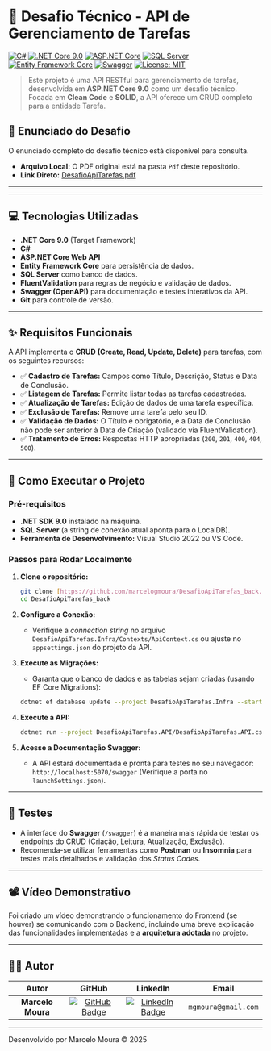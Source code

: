 # 🚀 Desafio Técnico - API de Gerenciamento de Tarefas

[![C#](https://img.shields.io/badge/C%23-239120?style=for-the-badge&logo=c-sharp&logoColor=white)](https://docs.microsoft.com/pt-br/dotnet/csharp/)
[![.NET Core 9.0](https://img.shields.io/badge/.NET_9.0-512BD4?style=for-the-badge&logo=dotnet&logoColor=white)](https://dotnet.microsoft.com/en-us/download/dotnet/9.0)
[![ASP.NET Core](https://img.shields.io/badge/ASP.NET_Core-512BD4?style=for-the-badge&logo=dot-net&logoColor=white)](https://dotnet.microsoft.com/pt-br/apps/aspnet)
[![SQL Server](https://img.shields.io/badge/SQL_Server-CC2927?style=for-the-badge&logo=microsoft-sql-server&logoColor=white)](https://www.microsoft.com/pt-br/sql-server)
[![Entity Framework Core](https://img.shields.io/badge/EF_Core-512BD4?style=for-the-badge&logo=dot-net&logoColor=white)](https://docs.microsoft.com/pt-br/ef/core/)
[![Swagger](https://img.shields.io/badge/Swagger/OpenAPI-85EA2D?style=for-the-badge&logo=swagger&logoColor=black)](https://swagger.io/)
[![License: MIT](https://img.shields.io/badge/License-MIT-yellow.svg)](https://opensource.org/licenses/MIT)

> Este projeto é uma API RESTful para gerenciamento de tarefas, desenvolvida em **ASP.NET Core 9.0** como um desafio técnico. Focada em **Clean Code** e **SOLID**, a API oferece um CRUD completo para a entidade Tarefa.

## 📄 Enunciado do Desafio

O enunciado completo do desafio técnico está disponível para consulta.

* **Arquivo Local:** O PDF original está na pasta `Pdf` deste repositório.
* **Link Direto:** [DesafioApiTarefas.pdf](https://github.com/marcelogmoura/DesafioApiTarefas_back/blob/main/Pdf/DesafioApiTarefas.pdf)

---

---

## 💻 Tecnologias Utilizadas

* **.NET Core 9.0** (Target Framework)
* **C#**
* **ASP.NET Core Web API**
* **Entity Framework Core** para persistência de dados.
* **SQL Server** como banco de dados.
* **FluentValidation** para regras de negócio e validação de dados.
* **Swagger (OpenAPI)** para documentação e testes interativos da API.
* **Git** para controle de versão.

---

## ✨ Requisitos Funcionais

A API implementa o **CRUD (Create, Read, Update, Delete)** para tarefas, com os seguintes recursos:

* ✅ **Cadastro de Tarefas:** Campos como Título, Descrição, Status e Data de Conclusão.
* ✅ **Listagem de Tarefas:** Permite listar todas as tarefas cadastradas.
* ✅ **Atualização de Tarefas:** Edição de dados de uma tarefa específica.
* ✅ **Exclusão de Tarefas:** Remove uma tarefa pelo seu ID.
* ✅ **Validação de Dados:** O Título é obrigatório, e a Data de Conclusão não pode ser anterior à Data de Criação (validado via FluentValidation).
* ✅ **Tratamento de Erros:** Respostas HTTP apropriadas (`200`, `201`, `400`, `404`, `500`).

---

## 🚀 Como Executar o Projeto

### Pré-requisitos

* **.NET SDK 9.0** instalado na máquina.
* **SQL Server** (a string de conexão atual aponta para o LocalDB).
* **Ferramenta de Desenvolvimento:** Visual Studio 2022 ou VS Code.

### Passos para Rodar Localmente

1.  **Clone o repositório:**
    ```bash
    git clone [https://github.com/marcelogmoura/DesafioApiTarefas_back.git](https://github.com/marcelogmoura/DesafioApiTarefas_back.git)
    cd DesafioApiTarefas_back
    ```

2.  **Configure a Conexão:**
    * Verifique a *connection string* no arquivo `DesafioApiTarefas.Infra/Contexts/ApiContext.cs` ou ajuste no `appsettings.json` do projeto da API.

3.  **Execute as Migrações:**
    * Garanta que o banco de dados e as tabelas sejam criadas (usando EF Core Migrations):
    ```bash
    dotnet ef database update --project DesafioApiTarefas.Infra --startup-project DesafioApiTarefas.API
    ```

4.  **Execute a API:**
    ```bash
    dotnet run --project DesafioApiTarefas.API/DesafioApiTarefas.API.csproj
    ```

5.  **Acesse a Documentação Swagger:**
    * A API estará documentada e pronta para testes no seu navegador:
    `http://localhost:5070/swagger` (Verifique a porta no `launchSettings.json`).

---

## 🧪 Testes

* A interface do **Swagger** (`/swagger`) é a maneira mais rápida de testar os endpoints do CRUD (Criação, Leitura, Atualização, Exclusão).
* Recomenda-se utilizar ferramentas como **Postman** ou **Insomnia** para testes mais detalhados e validação dos *Status Codes*.

---

## 📽 Vídeo Demonstrativo

Foi criado um vídeo demonstrando o funcionamento do Frontend (se houver) se comunicando com o Backend, incluindo uma breve explicação das funcionalidades implementadas e a **arquitetura adotada** no projeto.

---

## 🧑‍💻 Autor

| Autor | GitHub | LinkedIn | Email |
| :---: | :---: | :---: | :---: |
| **Marcelo Moura** | [![GitHub Badge](https://img.shields.io/badge/-GitHub-100000?style=for-the-badge&logo=github&logoColor=white)](https://github.com/marcelogmoura) | [![LinkedIn Badge](https://img.shields.io/badge/-LinkedIn-0A66C2?style=for-the-badge&logo=linkedin&logoColor=white)](https://linkedin.com/in/marcelogmoura) | `mgmoura@gmail.com` |

---

Desenvolvido por Marcelo Moura © 2025
